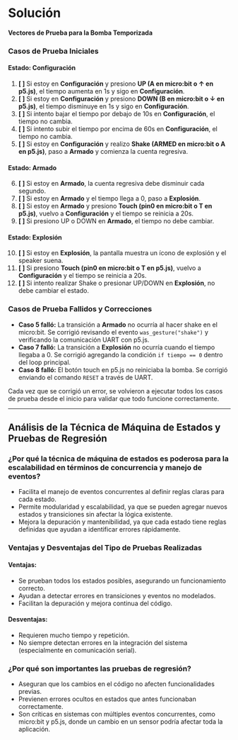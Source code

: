 # Solución

**Vectores de Prueba para la Bomba Temporizada**

### **Casos de Prueba Iniciales**
#### **Estado: Configuración**
1. **[ ]** Si estoy en **Configuración** y presiono **UP (A en micro:bit o ↑ en p5.js)**, el tiempo aumenta en 1s y sigo en **Configuración**.
2. **[ ]** Si estoy en **Configuración** y presiono **DOWN (B en micro:bit o ↓ en p5.js)**, el tiempo disminuye en 1s y sigo en **Configuración**.
3. **[ ]** Si intento bajar el tiempo por debajo de 10s en **Configuración**, el tiempo no cambia.
4. **[ ]** Si intento subir el tiempo por encima de 60s en **Configuración**, el tiempo no cambia.
5. **[ ]** Si estoy en **Configuración** y realizo **Shake (ARMED en micro:bit o A en p5.js)**, paso a **Armado** y comienza la cuenta regresiva.

#### **Estado: Armado**
6. **[ ]** Si estoy en **Armado**, la cuenta regresiva debe disminuir cada segundo.
7. **[ ]** Si estoy en **Armado** y el tiempo llega a 0, paso a **Explosión**.
8. **[ ]** Si estoy en **Armado** y presiono **Touch (pin0 en micro:bit o T en p5.js)**, vuelvo a **Configuración** y el tiempo se reinicia a 20s.
9. **[ ]** Si presiono UP o DOWN en **Armado**, el tiempo no debe cambiar.

#### **Estado: Explosión**
10. **[ ]** Si estoy en **Explosión**, la pantalla muestra un ícono de explosión y el speaker suena.
11. **[ ]** Si presiono **Touch (pin0 en micro:bit o T en p5.js)**, vuelvo a **Configuración** y el tiempo se reinicia a 20s.
12. **[ ]** Si intento realizar Shake o presionar UP/DOWN en **Explosión**, no debe cambiar el estado.

### **Casos de Prueba Fallidos y Correcciones**
- **Caso 5 falló:** La transición a **Armado** no ocurría al hacer shake en el micro:bit. Se corrigió revisando el evento `was_gesture("shake")` y verificando la comunicación UART con p5.js.
- **Caso 7 falló:** La transición a **Explosión** no ocurría cuando el tiempo llegaba a 0. Se corrigió agregando la condición `if tiempo == 0` dentro del loop principal.
- **Caso 8 falló:** El botón touch en p5.js no reiniciaba la bomba. Se corrigió enviando el comando `RESET` a través de UART.

Cada vez que se corrigió un error, se volvieron a ejecutar todos los casos de prueba desde el inicio para validar que todo funcione correctamente.

---

## **Análisis de la Técnica de Máquina de Estados y Pruebas de Regresión**

### **¿Por qué la técnica de máquina de estados es poderosa para la escalabilidad en términos de concurrencia y manejo de eventos?**
- Facilita el manejo de eventos concurrentes al definir reglas claras para cada estado.
- Permite modularidad y escalabilidad, ya que se pueden agregar nuevos estados y transiciones sin afectar la lógica existente.
- Mejora la depuración y mantenibilidad, ya que cada estado tiene reglas definidas que ayudan a identificar errores rápidamente.

### **Ventajas y Desventajas del Tipo de Pruebas Realizadas**
#### **Ventajas:**
- Se prueban todos los estados posibles, asegurando un funcionamiento correcto.
- Ayudan a detectar errores en transiciones y eventos no modelados.
- Facilitan la depuración y mejora continua del código.

#### **Desventajas:**
- Requieren mucho tiempo y repetición.
- No siempre detectan errores en la integración del sistema (especialmente en comunicación serial).

### **¿Por qué son importantes las pruebas de regresión?**
- Aseguran que los cambios en el código no afecten funcionalidades previas.
- Previenen errores ocultos en estados que antes funcionaban correctamente.
- Son críticas en sistemas con múltiples eventos concurrentes, como micro:bit y p5.js, donde un cambio en un sensor podría afectar toda la aplicación.

